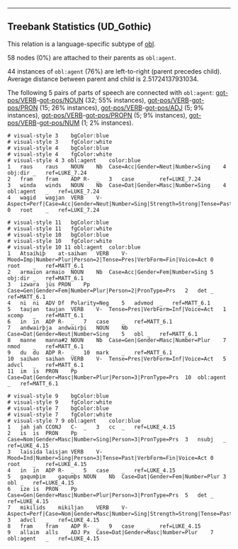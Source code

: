 

--------------------------------------------------------------------------------

## Treebank Statistics (UD_Gothic)

This relation is a language-specific subtype of [obl]().

58 nodes (0%) are attached to their parents as `obl:agent`.

44 instances of `obl:agent` (76%) are left-to-right (parent precedes child).
Average distance between parent and child is 2.51724137931034.

The following 5 pairs of parts of speech are connected with `obl:agent`: [got-pos/VERB]()-[got-pos/NOUN]() (32; 55% instances), [got-pos/VERB]()-[got-pos/PRON]() (15; 26% instances), [got-pos/VERB]()-[got-pos/ADJ]() (5; 9% instances), [got-pos/VERB]()-[got-pos/PROPN]() (5; 9% instances), [got-pos/VERB]()-[got-pos/NUM]() (1; 2% instances).


~~~ conllu
# visual-style 3	bgColor:blue
# visual-style 3	fgColor:white
# visual-style 4	bgColor:blue
# visual-style 4	fgColor:white
# visual-style 4 3 obl:agent	color:blue
1	raus	raus	NOUN	Nb	Case=Acc|Gender=Neut|Number=Sing	4	obj:dir	_	ref=LUKE_7.24
2	fram	fram	ADP	R-	_	3	case	_	ref=LUKE_7.24
3	winda	winds	NOUN	Nb	Case=Dat|Gender=Masc|Number=Sing	4	obl:agent	_	ref=LUKE_7.24
4	wagid	wagjan	VERB	V-	Aspect=Perf|Case=Acc|Gender=Neut|Number=Sing|Strength=Strong|Tense=Past|VerbForm=Part|Voice=Pass	0	root	_	ref=LUKE_7.24

~~~


~~~ conllu
# visual-style 11	bgColor:blue
# visual-style 11	fgColor:white
# visual-style 10	bgColor:blue
# visual-style 10	fgColor:white
# visual-style 10 11 obl:agent	color:blue
1	Atsaiƕiþ	at-saiƕan	VERB	V-	Mood=Imp|Number=Plur|Person=2|Tense=Pres|VerbForm=Fin|Voice=Act	0	root	_	ref=MATT_6.1
2	armaion	armaio	NOUN	Nb	Case=Acc|Gender=Fem|Number=Sing	5	obj:dir	_	ref=MATT_6.1
3	izwara	jūs	PRON	Pp	Case=Gen|Gender=Fem|Number=Plur|Person=2|PronType=Prs	2	det	_	ref=MATT_6.1
4	ni	ni	ADV	Df	Polarity=Neg	5	advmod	_	ref=MATT_6.1
5	taujan	taujan	VERB	V-	Tense=Pres|VerbForm=Inf|Voice=Act	1	xcomp	_	ref=MATT_6.1
6	in	in	ADP	R-	_	7	case	_	ref=MATT_6.1
7	andwairþja	andwairþi	NOUN	Nb	Case=Dat|Gender=Neut|Number=Sing	5	obl	_	ref=MATT_6.1
8	manne	manna#2	NOUN	Nb	Case=Gen|Gender=Masc|Number=Plur	7	nmod	_	ref=MATT_6.1
9	du	du	ADP	R-	_	10	mark	_	ref=MATT_6.1
10	saiƕan	saiƕan	VERB	V-	Tense=Pres|VerbForm=Inf|Voice=Act	5	advcl	_	ref=MATT_6.1
11	im	is	PRON	Pp	Case=Dat|Gender=Masc|Number=Plur|Person=3|PronType=Prs	10	obl:agent	_	ref=MATT_6.1

~~~


~~~ conllu
# visual-style 9	bgColor:blue
# visual-style 9	fgColor:white
# visual-style 7	bgColor:blue
# visual-style 7	fgColor:white
# visual-style 7 9 obl:agent	color:blue
1	jah	jah	CCONJ	C-	_	3	cc	_	ref=LUKE_4.15
2	is	is	PRON	Pp	Case=Nom|Gender=Masc|Number=Sing|Person=3|PronType=Prs	3	nsubj	_	ref=LUKE_4.15
3	laisida	laisjan	VERB	V-	Mood=Ind|Number=Sing|Person=3|Tense=Past|VerbForm=Fin|Voice=Act	0	root	_	ref=LUKE_4.15
4	in	in	ADP	R-	_	5	case	_	ref=LUKE_4.15
5	gaqumþim	gaqumþs	NOUN	Nb	Case=Dat|Gender=Fem|Number=Plur	3	obl	_	ref=LUKE_4.15
6	ize	is	PRON	Pp	Case=Gen|Gender=Masc|Number=Plur|Person=3|PronType=Prs	5	det	_	ref=LUKE_4.15
7	mikilids	mikiljan	VERB	V-	Aspect=Perf|Case=Nom|Gender=Masc|Number=Sing|Strength=Strong|Tense=Past|VerbForm=Part|Voice=Pass	3	advcl	_	ref=LUKE_4.15
8	fram	fram	ADP	R-	_	9	case	_	ref=LUKE_4.15
9	allaim	alls	ADJ	Px	Case=Dat|Gender=Masc|Number=Plur	7	obl:agent	_	ref=LUKE_4.15

~~~


